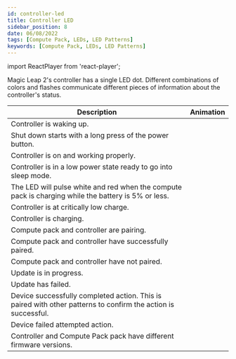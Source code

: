 ```yaml
---
id: controller-led
title: Controller LED
sidebar_position: 8
date: 06/08/2022
tags: [Compute Pack, LEDs, LED Patterns]
keywords: [Compute Pack, LEDs, LED Patterns]
---
```


import ReactPlayer from 'react-player';

Magic Leap 2's controller has a single LED dot. Different combinations of colors and flashes communicate different pieces of information about the controller's status.

| Description                                                                                                   | Animation                                                                                                                                                    |
| ------------------------------------------------------------------------------------------------------------- | ------------------------------------------------------------------------------------------------------------------------------------------------------------ |
| Controller is waking up.                                                                                      | <ReactPlayer url="/videos/led-patterns/controller/controller-boot-up.webm" width="200px" height="200px" playing loop muted playsinline />                    |
| Shut down starts with a long press of the power button.                                                       | <ReactPlayer url="/videos/led-patterns/controller/controller-shut-down.webm" width="200px" height="200px" playing loop muted playsinline />                  |
| Controller is on and working properly.                                                                        | <ReactPlayer url="/videos/led-patterns/controller/controller-on.webm" width="200px" height="200px" playing loop muted playsinline />                         |
| Controller is in a low power state ready to go into sleep mode.                                               | <ReactPlayer url="/videos/led-patterns/controller/controller-standby.webm" width="200px" height="200px" playing loop muted playsinline />                    |
| The LED will pulse white and red when the compute pack is charging while the battery is 5% or less.           | <ReactPlayer url="/videos/led-patterns/controller/controller-critical-battery-charging.webm" width="200px" height="200px" playing loop muted playsinline />  |
| Controller is at critically low charge.                                                                       | <ReactPlayer url="/videos/led-patterns/controller/controller-critical-battery-unplugged.webm" width="200px" height="200px" playing loop muted playsinline /> |
| Controller is charging.                                                                                       | <ReactPlayer url="/videos/led-patterns/controller/controller-bluetooth-pairing.webm" width="200px" height="200px" playing loop muted playsinline />          |
| Compute pack and controller are pairing.                                                                      | <ReactPlayer url="/videos/led-patterns/controller/controller-bluetooth-pairing.webm" width="200px" height="200px" playing loop muted playsinline />          |
| Compute pack and controller have successfully paired.                                                         | <ReactPlayer url="/videos/led-patterns/controller/controller-bluetooth-pairing-success.webm" width="200px" height="200px" playing loop muted playsinline />  |
| Compute pack and controller have not paired.                                                                  | <ReactPlayer url="/videos/led-patterns/controller/controller-bluetooth-pairing-failure.webm" width="200px" height="200px" playing loop muted playsinline />  |
| Update is in progress.                                                                                        | <ReactPlayer url="/videos/led-patterns/controller/controller-updating.webm" width="200px" height="200px" playing loop muted playsinline />                   |
| Update has failed.                                                                                            | <ReactPlayer url="/videos/led-patterns/controller/controller-updating-failure.webm" width="200px" height="200px" playing loop muted playsinline />           |
| Device successfully completed action. This is paired with other patterns to confirm the action is successful. | <ReactPlayer url="/videos/led-patterns/controller/controller-generic-success.webm" width="200px" height="200px" playing loop muted playsinline />            |
| Device failed attempted action.                                                                               | <ReactPlayer url="/videos/led-patterns/controller/controller-generic-failure.webm" width="200px" height="200px" playing loop muted playsinline />            |
| Controller and Compute Pack pack have different firmware versions.                                            | <ReactPlayer url="/videos/led-patterns/controller/controller-firmware-mismatch.webm" width="200px" height="200px" playing loop muted playsinline />          |
